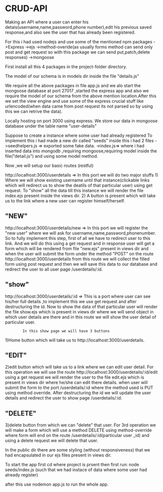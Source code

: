 # CRUD-API

Making an API where a user can enter his detais(username,name,password,phone number),edit his previous saved response,and also see the user that has already been 
registered.

For this i had used nodejs and use some of the mentioned npm packages 
  ->Express
  ->ejs
  ->method-overide(as usually forms method can send only post and get request so with this package we can send put,patch,delete responses)
  ->mongoose
  
  First install all this 4 packages in the project-folder directory.
  
  The model of our schema is in models dir inside the file "details.js"
  
  We require all the above packages in file app.js and we alo start the mongoose database at port 27017 ,started the express app and also we require the model of our schema from the above mention location.After this we set the view engine and use some of the express crucial stuff like urlencoded(when data came from post request its not parsed so by using this we can retrive the data).
  
 Locally hosting on port 3000 using express.
 We store our data in mongoose database under the table name "user-details"
 
 Suppose to create a instance where some user had already registered
   To implement this i had made a new dir called "seeds" inside this i had 2 files
       ->seedhelpers.js =>  exported some fake data.
       ->index.js=> where i had inserted data into mongodb ,requiring mongoose,requiring model inside the file("detail.js") and using some model method.
  
 Now ,we will setup our basic routes (restful)
 
 http://localhost:3000/userdetails => In this port we will do two major stuffs
               1) Where we will show existing username until that instance(clickable links which will redirect us to show the deatils of that particular user)
            using get request.
                  To "show" all the data till this instance we will render the file index.ejs present inside the views dir.
                2) A button is present which will take us to the link where a new user can register himself/herself.
 ## "NEW"
 http://localhost:3000/userdetails/new => In this port we will register the "new user" where we will ask for username,name,password,phonenumber.
          So to fully implement this step, first of all we have to redirect user to this link. And we will do this using a get request and in response user will get a              form which will be rendered from file "new.ejs" present in views dir and when the user will submit the form under the method "POST" on the route                      http://localhost:3000/userdetails from this route we will collect the filled form using post request and then we will save this data to our database                  and redirect the user to all user page /userdetails/:id.
 
 ## "show"
 http://localhost:3000/userdetails/:id => This is a port where user can see his/her full details ,to implement this we use get request and after destructuring the id.                Now to show the data of that particular user will render the file show.ejs which is present in views dir where we will send object in which user details 
           are there and in this route we will show the user detail of particular user.
            
            In this show page we will have 3 buttons
  1)Home button which will take us to http://localhost:3000/userdetails.
              
  ## "EDIT"      
  2)edit button which will take us to a link where we can edit user detail.
                   For this operation we will use the route http://localhost:3000/userdetails/:id/edit
                        using a get request we will render the user to the file edit.ejs which is present in views dir where he/she can edit there details.
                        when user will submit the form to the port /userdetails/:id where the method used is PUT using method override. After destructuring the id 
                        we will update the user details and redirect the user to show page /userdetails/:id.
              
   ## "DELETE"   
   3)delete button from which we can "delete" that user.
                    For 3rd operation we will make a form which will use a method DELETE using method-override where form will end on the route                                              /userdetails/:id(particular user _id) and using a delete request we will delete that user.
                    
                
                  
   In the public dir there are some styling (without responsiveness) that we had encapsulated in our ejs files present in views dir.
   
   To start the app first cd where project is prsent then first run: node seeds/index.js (such that we had instace of data where some user had already register)
   
   after this use nodemon app.js to run the whole app.
                
